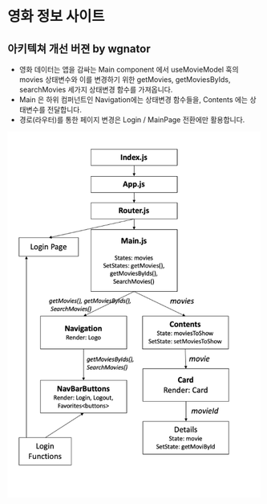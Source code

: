 # 영화 정보 사이트

## 아키텍쳐 개선 버젼 by wgnator

- 영화 데이터는 앱을 감싸는 Main component 에서 useMovieModel 훅의 movies 상태변수와 이를 변경하기 위한 getMovies, getMoviesByIds, searchMovies 세가지 상태변경 함수를 가져옵니다.
- Main 은 하위 컴퍼넌트인 Navigation에는 상태변경 함수들을, Contents 에는 상태변수를 전달합니다.
- 경로(라우터)를 통한 페이지 변경은 Login / MainPage 전환에만 활용합니다.

<img src="./Slide1.png">
